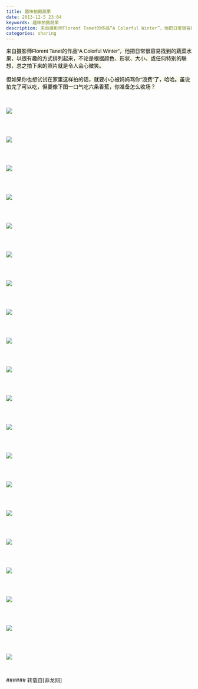 ```yaml
---
title: 趣味拍摄蔬果
date: 2013-12-5 23:04
keywords: 趣味拍摄蔬果
description: 来自摄影师Florent Tanet的作品“A Colorful Winter”，他把日常很容易找到的蔬菜水果，以很有趣的方式排列起来，不论是根据颜色、形状、大小、或任何特别的联想，总之拍下来的照片就是令人会心微笑。但如果你也想试试在家里这样拍的话，就要小心被妈妈骂你“浪费”了，哈哈。虽说拍完了可以吃，但要像下图一口气吃六条香蕉，你准备怎么收场？                    
categories: sharing
---
```

<td class="t_f" id="postmessage_81732">

<font color="#000"><font style="background-color:rgb(249, 249, 236)"><font face="Arial">来自摄影师Florent Tanet的作品“A Colorful Winter”，他把日常很容易找到的蔬菜水果，以很有趣的方式排列起来，不论是根据颜色、形状、大小、或任何特别的联想，总之拍下来的照片就是令人会心微笑。</font></font></font><br/>
<br/>
<font color="#000"><font style="background-color:rgb(249, 249, 236)"><font face="Arial">但如果你也想试试在家里这样拍的话，就要小心被妈妈骂你“浪费”了，哈哈。虽说拍完了可以吃，但要像下图一口气吃六条香蕉，你准备怎么收场？</font></font></font><br/>
<br/>
<br/>

<img aid="33349" data-cf-modified-a1cfc68e9405b03da58a7c8a-="" file="data/attachment/forum/201312/05/230354e9buxyiw9d42pm4m.jpg.thumb.jpg" id="aimg_33349" inpost="1" onclick="" onmouseover="" src="http://www.flw.ph/data/attachment/forum/201312/05/230354e9buxyiw9d42pm4m.jpg" style="cursor:pointer" zoomfile="data/attachment/forum/201312/05/230354e9buxyiw9d42pm4m.jpg"/>


<font color="#000"><font style="background-color:rgb(249, 249, 236)"><font face="Arial"> </font></font></font><br/>
<br/>

<img aid="33350" data-cf-modified-a1cfc68e9405b03da58a7c8a-="" file="data/attachment/forum/201312/05/230355cjfj7abfbjfb7sah.jpg.thumb.jpg" id="aimg_33350" inpost="1" onclick="" onmouseover="" src="http://www.flw.ph/data/attachment/forum/201312/05/230355cjfj7abfbjfb7sah.jpg" style="cursor:pointer" zoomfile="data/attachment/forum/201312/05/230355cjfj7abfbjfb7sah.jpg"/>


<font color="#000"><font style="background-color:rgb(249, 249, 236)"><font face="Arial"> </font></font></font><br/>
<br/>

<img aid="33351" data-cf-modified-a1cfc68e9405b03da58a7c8a-="" file="data/attachment/forum/201312/05/230355yea0z9ez9a4gg4wa.jpg.thumb.jpg" id="aimg_33351" inpost="1" onclick="" onmouseover="" src="http://www.flw.ph/data/attachment/forum/201312/05/230355yea0z9ez9a4gg4wa.jpg" style="cursor:pointer" zoomfile="data/attachment/forum/201312/05/230355yea0z9ez9a4gg4wa.jpg"/>


<font color="#000"><font style="background-color:rgb(249, 249, 236)"><font face="Arial"> </font></font></font><br/>
<br/>

<img aid="33352" data-cf-modified-a1cfc68e9405b03da58a7c8a-="" file="data/attachment/forum/201312/05/230356w00ob0x3tf7f93tn.jpg.thumb.jpg" id="aimg_33352" inpost="1" onclick="" onmouseover="" src="http://www.flw.ph/data/attachment/forum/201312/05/230356w00ob0x3tf7f93tn.jpg" style="cursor:pointer" zoomfile="data/attachment/forum/201312/05/230356w00ob0x3tf7f93tn.jpg"/>


<font color="#000"><font style="background-color:rgb(249, 249, 236)"><font face="Arial"> </font></font></font><br/>
<br/>

<img aid="33353" data-cf-modified-a1cfc68e9405b03da58a7c8a-="" file="data/attachment/forum/201312/05/230357jzkm6q2k2686iow8.jpg.thumb.jpg" id="aimg_33353" inpost="1" onclick="" onmouseover="" src="http://www.flw.ph/data/attachment/forum/201312/05/230357jzkm6q2k2686iow8.jpg" style="cursor:pointer" zoomfile="data/attachment/forum/201312/05/230357jzkm6q2k2686iow8.jpg"/>


<font color="#000"><font style="background-color:rgb(249, 249, 236)"><font face="Arial"> </font></font></font><br/>
<br/>

<img aid="33354" data-cf-modified-a1cfc68e9405b03da58a7c8a-="" file="data/attachment/forum/201312/05/230357h5ejejhm66jff9mu.jpg.thumb.jpg" id="aimg_33354" inpost="1" onclick="" onmouseover="" src="http://www.flw.ph/data/attachment/forum/201312/05/230357h5ejejhm66jff9mu.jpg" style="cursor:pointer" zoomfile="data/attachment/forum/201312/05/230357h5ejejhm66jff9mu.jpg"/>


<font color="#000"><font style="background-color:rgb(249, 249, 236)"><font face="Arial"> </font></font></font><br/>
<br/>

<img aid="33355" data-cf-modified-a1cfc68e9405b03da58a7c8a-="" file="data/attachment/forum/201312/05/230358qft999pw1x9hf4vv.jpg.thumb.jpg" id="aimg_33355" inpost="1" onclick="" onmouseover="" src="http://www.flw.ph/data/attachment/forum/201312/05/230358qft999pw1x9hf4vv.jpg" style="cursor:pointer" zoomfile="data/attachment/forum/201312/05/230358qft999pw1x9hf4vv.jpg"/>


<font color="#000"><font style="background-color:rgb(249, 249, 236)"><font face="Arial"> </font></font></font><br/>
<br/>

<img aid="33356" data-cf-modified-a1cfc68e9405b03da58a7c8a-="" file="data/attachment/forum/201312/05/230359gjuflddqpzlpx0p2.jpg.thumb.jpg" id="aimg_33356" inpost="1" onclick="" onmouseover="" src="http://www.flw.ph/data/attachment/forum/201312/05/230359gjuflddqpzlpx0p2.jpg" style="cursor:pointer" zoomfile="data/attachment/forum/201312/05/230359gjuflddqpzlpx0p2.jpg"/>


<font color="#000"><font style="background-color:rgb(249, 249, 236)"><font face="Arial"> </font></font></font><br/>
<br/>

<img aid="33357" data-cf-modified-a1cfc68e9405b03da58a7c8a-="" file="data/attachment/forum/201312/05/230359cnhyiyhkqzjlijzq.jpg.thumb.jpg" id="aimg_33357" inpost="1" onclick="" onmouseover="" src="http://www.flw.ph/data/attachment/forum/201312/05/230359cnhyiyhkqzjlijzq.jpg" style="cursor:pointer" zoomfile="data/attachment/forum/201312/05/230359cnhyiyhkqzjlijzq.jpg"/>


<font color="#000"><font style="background-color:rgb(249, 249, 236)"><font face="Arial"> </font></font></font><br/>
<br/>

<img aid="33358" data-cf-modified-a1cfc68e9405b03da58a7c8a-="" file="data/attachment/forum/201312/05/230400nejehpxe8016er0m.jpg.thumb.jpg" id="aimg_33358" inpost="1" onclick="" onmouseover="" src="http://www.flw.ph/data/attachment/forum/201312/05/230400nejehpxe8016er0m.jpg" style="cursor:pointer" zoomfile="data/attachment/forum/201312/05/230400nejehpxe8016er0m.jpg"/>


<font color="#000"><font style="background-color:rgb(249, 249, 236)"><font face="Arial"> </font></font></font><br/>
<br/>

<img aid="33359" data-cf-modified-a1cfc68e9405b03da58a7c8a-="" file="data/attachment/forum/201312/05/230401b4jrq5llj52vfkvo.jpg.thumb.jpg" id="aimg_33359" inpost="1" onclick="" onmouseover="" src="http://www.flw.ph/data/attachment/forum/201312/05/230401b4jrq5llj52vfkvo.jpg" style="cursor:pointer" zoomfile="data/attachment/forum/201312/05/230401b4jrq5llj52vfkvo.jpg"/>


<font color="#000"><font style="background-color:rgb(249, 249, 236)"><font face="Arial"> </font></font></font><br/>
<br/>

<img aid="33360" data-cf-modified-a1cfc68e9405b03da58a7c8a-="" file="data/attachment/forum/201312/05/230402dxe630y12kx32wvd.jpg.thumb.jpg" id="aimg_33360" inpost="1" onclick="" onmouseover="" src="http://www.flw.ph/data/attachment/forum/201312/05/230402dxe630y12kx32wvd.jpg" style="cursor:pointer" zoomfile="data/attachment/forum/201312/05/230402dxe630y12kx32wvd.jpg"/>


<font color="#000"><font style="background-color:rgb(249, 249, 236)"><font face="Arial"> </font></font></font><br/>
<br/>

<img aid="33361" data-cf-modified-a1cfc68e9405b03da58a7c8a-="" file="data/attachment/forum/201312/05/230402tdo9ti0oz4ueo8pi.jpg.thumb.jpg" id="aimg_33361" inpost="1" onclick="" onmouseover="" src="http://www.flw.ph/data/attachment/forum/201312/05/230402tdo9ti0oz4ueo8pi.jpg" style="cursor:pointer" zoomfile="data/attachment/forum/201312/05/230402tdo9ti0oz4ueo8pi.jpg"/>


<font color="#000"><font style="background-color:rgb(249, 249, 236)"><font face="Arial"> </font></font></font><br/>
<br/>

<img aid="33362" data-cf-modified-a1cfc68e9405b03da58a7c8a-="" file="data/attachment/forum/201312/05/230403oxh1fwxxyfowhk44.jpg.thumb.jpg" id="aimg_33362" inpost="1" onclick="" onmouseover="" src="http://www.flw.ph/data/attachment/forum/201312/05/230403oxh1fwxxyfowhk44.jpg" style="cursor:pointer" zoomfile="data/attachment/forum/201312/05/230403oxh1fwxxyfowhk44.jpg"/>


<font color="#000"><font style="background-color:rgb(249, 249, 236)"><font face="Arial"> </font></font></font><br/>
<br/>

<img aid="33363" data-cf-modified-a1cfc68e9405b03da58a7c8a-="" file="data/attachment/forum/201312/05/230404wpdslfzggljz3sli.jpg.thumb.jpg" id="aimg_33363" inpost="1" onclick="" onmouseover="" src="http://www.flw.ph/data/attachment/forum/201312/05/230404wpdslfzggljz3sli.jpg" style="cursor:pointer" zoomfile="data/attachment/forum/201312/05/230404wpdslfzggljz3sli.jpg"/>


<font color="#000"><font style="background-color:rgb(249, 249, 236)"><font face="Arial"> </font></font></font><br/>
<br/>

<img aid="33364" data-cf-modified-a1cfc68e9405b03da58a7c8a-="" file="data/attachment/forum/201312/05/230404f3b4wti5xuthug3d.jpg.thumb.jpg" id="aimg_33364" inpost="1" onclick="" onmouseover="" src="http://www.flw.ph/data/attachment/forum/201312/05/230404f3b4wti5xuthug3d.jpg" style="cursor:pointer" zoomfile="data/attachment/forum/201312/05/230404f3b4wti5xuthug3d.jpg"/>


<font color="#000"><font style="background-color:rgb(249, 249, 236)"><font face="Arial"> </font></font></font><br/>
<br/>

<img aid="33365" data-cf-modified-a1cfc68e9405b03da58a7c8a-="" file="data/attachment/forum/201312/05/230405sdlb6lkkaakzrb2d.jpg.thumb.jpg" id="aimg_33365" inpost="1" onclick="" onmouseover="" src="http://www.flw.ph/data/attachment/forum/201312/05/230405sdlb6lkkaakzrb2d.jpg" style="cursor:pointer" zoomfile="data/attachment/forum/201312/05/230405sdlb6lkkaakzrb2d.jpg"/>


<font color="#000"><font style="background-color:rgb(249, 249, 236)"><font face="Arial"> </font></font></font><br/>
<br/>

<img aid="33366" data-cf-modified-a1cfc68e9405b03da58a7c8a-="" file="data/attachment/forum/201312/05/230406ih843j9533je3j9g.jpg.thumb.jpg" id="aimg_33366" inpost="1" onclick="" onmouseover="" src="http://www.flw.ph/data/attachment/forum/201312/05/230406ih843j9533je3j9g.jpg" style="cursor:pointer" zoomfile="data/attachment/forum/201312/05/230406ih843j9533je3j9g.jpg"/>


<font color="#000"><font style="background-color:rgb(249, 249, 236)"><font face="Arial"> </font></font></font><br/>
<br/>

<img aid="33367" data-cf-modified-a1cfc68e9405b03da58a7c8a-="" file="data/attachment/forum/201312/05/230407bjto8or9izjs8zq9.jpg.thumb.jpg" id="aimg_33367" inpost="1" onclick="" onmouseover="" src="http://www.flw.ph/data/attachment/forum/201312/05/230407bjto8or9izjs8zq9.jpg" style="cursor:pointer" zoomfile="data/attachment/forum/201312/05/230407bjto8or9izjs8zq9.jpg"/>


<font color="#000"><font style="background-color:rgb(249, 249, 236)"><font face="Arial"> </font></font></font><br/>
<br/>

<img aid="33368" data-cf-modified-a1cfc68e9405b03da58a7c8a-="" file="data/attachment/forum/201312/05/230408i2zvy2g494pk9s4k.jpg.thumb.jpg" id="aimg_33368" inpost="1" onclick="" onmouseover="" src="http://www.flw.ph/data/attachment/forum/201312/05/230408i2zvy2g494pk9s4k.jpg" style="cursor:pointer" zoomfile="data/attachment/forum/201312/05/230408i2zvy2g494pk9s4k.jpg"/>


<font color="#000"><font style="background-color:rgb(249, 249, 236)"><font face="Arial"> </font></font></font><br/>
</td>
###### 转载自[菲龙网]